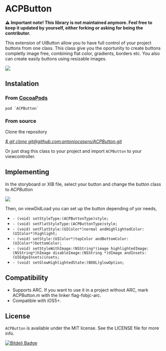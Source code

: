 # ACPButton

**⚠️ Important note! This library is not maintained anymore. Feel free to keep it updated by yourself, either forking or asking for being the contributor.**

This extension of UIButton allow you to have full control of your project buttons from one class. This class give you the oportunity to create buttons completly image free, combining flat color, gradients, borders etc. You also can create easily buttons using resizable images.

![](Screenshot1.png)


## Instalation

### From [CocoaPods][1]

	pod `ACPButton`

### From source

Clone the repository

[*$ git clone git@github.com:antoniocasero/ACPButton.git*]()

Or just drag this class to your project and import `ACPButton` to your viewcontroller.


## Implementing

In the storyboard or XIB file, select your button and change the button class to ACPButton 

![](Screenshot2.png)

Then, on viewDidLoad you can set up the button depending of yor needs,

* ```- (void) setStyleType:(ACPButtonType)style;```
* `- (void) setFlatStyleType:(ACPButtonType)style;`
* `- (void) setFlatStyle:(UIColor*)normal andHighlightedColor:(UIColor*)highlight;`
* `- (void) setStyle:(UIColor*)topColor andBottomColor:(UIColor*)bottomColor;`
* `- (void) setStyleWithImage:(NSString*)image highlightedImage:(NSString*)hImage disableImage:(NSString *)dImage andInsets:(UIEdgeInsets)insets;`
* ```- (void) setGlowHighlightedState:(BOOL)glowOption;```


## Compatibility

- Supports ARC. If you want to use it in a project without ARC, mark ACPButton.m with the linker flag-fobjc-arc.
- Compatible with iOS5+.

## License

`ACPButton` is available under the MIT license. See the LICENSE file for more info.



















[1]:	http://www.cocoapods.org

[1]:	Screenshot1.png
[2]:	Screenshot2.png


[![Bitdeli Badge](https://d2weczhvl823v0.cloudfront.net/antoniocasero/ACPButton/trend.png)](https://bitdeli.com/free "Bitdeli Badge")

